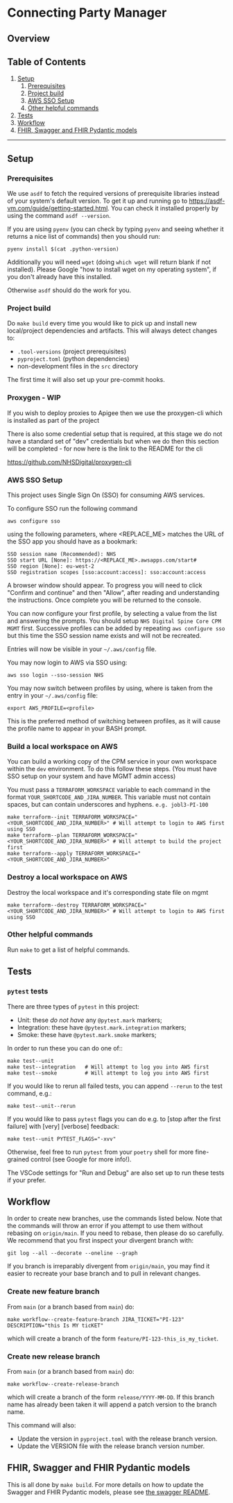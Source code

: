 # Connecting Party Manager

## Overview

## Table of Contents

1. [Setup](#setup)
   1. [Prerequisites](#prerequisites)
   2. [Project build](#project-build)
   3. [AWS SSO Setup](#aws-sso-setup)
   4. [Other helpful commands](#other-helpful-commands)
2. [Tests](#tests)
3. [Workflow](#workflow)
4. [FHIR, Swagger and FHIR Pydantic models](#fhir-swagger-and-fhir-pydantic-models)

---

## Setup

### Prerequisites

We use `asdf` to fetch the required versions of prerequisite libraries instead of your system's default version. To get it up and running go to https://asdf-vm.com/guide/getting-started.html. You can check it installed properly by using the command `asdf --version`.

If you are using `pyenv` (you can check by typing `pyenv` and seeing whether it returns a nice list of commands) then you should run:

```
pyenv install $(cat .python-version)
```

Additionally you will need `wget` (doing `which wget` will return blank if not installed). Please Google "how to install wget on my operating system", if you don't already have this installed.

Otherwise `asdf` should do the work for you.

### Project build

Do `make build` every time you would like to pick up and install new local/project dependencies and artifacts. This will always detect changes to:

- `.tool-versions` (project prerequisites)
- `pyproject.toml` (python dependencies)
- non-development files in the `src` directory

The first time it will also set up your pre-commit hooks.

### Proxygen - WIP

If you wish to deploy proxies to Apigee then we use the proxygen-cli which is installed as part of the project

There is also some credential setup that is required, at this stage we do not have a standard set of "dev" credentials but when we do then this section will be completed - for now here is the link to the README for the cli

https://github.com/NHSDigital/proxygen-cli

### AWS SSO Setup

This project uses Single Sign On (SSO) for consuming AWS services.

To configure SSO run the following command

```
aws configure sso
```

using the following parameters, where <REPLACE_ME> matches the URL of the SSO app you should have as a bookmark:

```
SSO session name (Recommended): NHS
SSO start URL [None]: https://<REPLACE_ME>.awsapps.com/start#
SSO region [None]: eu-west-2
SSO registration scopes [sso:account:access]: sso:account:access
```

A browser window should appear. To progress you will need to click "Confirm and continue" and then "Allow", after reading and understanding the instructions. Once complete you will be returned to the console.

You can now configure your first profile, by selecting a value from the list and answering the prompts. You should setup `NHS Digital Spine Core CPM MGMT` first. Successive profiles can be added by repeating `aws configure sso` but this time the SSO session name exists and will not be recreated.

Entries will now be visible in your `~/.aws/config` file.

You may now login to AWS via SSO using:

```
aws sso login --sso-session NHS
```

You may now switch between profiles by using, where <profile> is taken from the entry in your `~/.aws/config` file:

```
export AWS_PROFILE=<profile>
```

This is the preferred method of switching between profiles, as it will cause the profile name to appear in your BASH prompt.

### Build a local workspace on AWS

You can build a working copy of the CPM service in your own workspace within the `dev` environment. To do this follow these steps. (You must have SSO setup on your system and have MGMT admin access)

You must pass a `TERRAFORM_WORKSPACE` variable to each command in the format `YOUR_SHORTCODE_AND_JIRA_NUMBER`. This variable must not contain spaces, but can contain underscores and hyphens. `e.g. jobl3-PI-100`

```shell
make terraform--init TERRAFORM_WORKSPACE="<YOUR_SHORTCODE_AND_JIRA_NUMBER>" # Will attempt to login to AWS first using SSO
make terraform--plan TERRAFORM_WORKSPACE="<YOUR_SHORTCODE_AND_JIRA_NUMBER>" # Will attempt to build the project first
make terraform--apply TERRAFORM_WORKSPACE="<YOUR_SHORTCODE_AND_JIRA_NUMBER>"
```

### Destroy a local workspace on AWS

Destroy the local workspace and it's corresponding state file on mgmt

```shell
make terraform--destroy TERRAFORM_WORKSPACE="<YOUR_SHORTCODE_AND_JIRA_NUMBER>" # Will attempt to login to AWS first using SSO
```

### Other helpful commands

Run `make` to get a list of helpful commands.

## Tests

### `pytest` tests

There are three types of `pytest` in this project:

- Unit: these _do not have_ any `@pytest.mark` markers;
- Integration: these have `@pytest.mark.integration` markers;
- Smoke: these have `@pytest.mark.smoke` markers;

In order to run these you can do one of::

```shell
make test--unit
make test--integration   # Will attempt to log you into AWS first
make test--smoke         # Will attempt to log you into AWS first
```

If you would like to rerun all failed tests, you can append `--rerun` to the test command, e.g.:

```shell
make test--unit--rerun
```

If you would like to pass `pytest` flags you can do e.g. to \[stop after the first failure\] with \[very\] \[verbose\] feedback:

```shell
make test--unit PYTEST_FLAGS="-xvv"
```

Otherwise, feel free to run `pytest` from your `poetry` shell for more fine-grained control (see Google for more info!).

The VSCode settings for "Run and Debug" are also set up to run these tests if your prefer.

## Workflow

In order to create new branches, use the commands listed below. Note that the commands will throw an error if
you attempt to use them without rebasing on `origin/main`. If you need to rebase, then please do so carefully. We recommend
that you first inspect your divergent branch with:

```shell
git log --all --decorate --oneline --graph
```

If you branch is irreparably divergent from `origin/main`, you may find it easier to recreate your base branch and to pull in relevant changes.

### Create new feature branch

From `main` (or a branch based from `main`) do:

```shell
make workflow--create-feature-branch JIRA_TICKET="PI-123" DESCRIPTION="this Is MY ticKET"
```

which will create a branch of the form `feature/PI-123-this_is_my_ticket`.

### Create new release branch

From `main` (or a branch based from `main`) do:

```shell
make workflow--create-release-branch
```

which will create a branch of the form `release/YYYY-MM-DD`. If this branch name has already been taken it will append a patch version to the branch name.

This command will also:

- Update the version in `pyproject.toml` with the release branch version.
- Update the VERSION file with the release branch version number.

## FHIR, Swagger and FHIR Pydantic models

This is all done by `make build`. For more details on how to update the Swagger and FHIR Pydantic models, please see [the swagger README](infrastructure/swagger/README.md).
